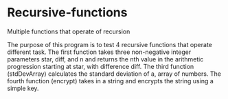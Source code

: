 # Recursive-functions
Multiple functions that operate of recursion 

The purpose of this program is to test 4 recursive functions that operate different task. The first function takes three non-negative integer parameters star, diff, and n and returns the nth value in the arithmetic progression starting at star, with difference diff. The third function (stdDevArray) calculates the standard deviation of a, array of numbers. The fourth function (encrypt) takes in a string and encrypts the string using a simple key.
